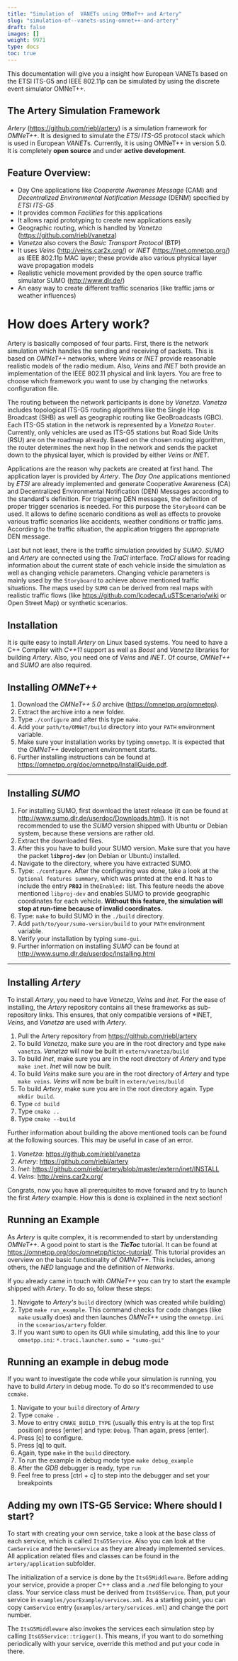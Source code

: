 ```yaml
---
title: "Simulation of  VANETs using OMNeT++ and Artery"
slug: "simulation-of--vanets-using-omnet++-and-artery"
draft: false
images: []
weight: 9971
type: docs
toc: true
---
```


This documentation will give you a insight how European VANETs based on the ETSI ITS-G5 and IEEE 802.11p can be simulated by using the discrete event simulator OMNeT++.

## The Artery Simulation Framework
*Artery* (https://github.com/riebl/artery) is a simulation framework for *OMNeT++*. It is designed to simulate the *ETSI ITS-G5* protocol stack which is used in European *VANET*s. Currently, it is using OMNeT++ in version 5.0. It is completely **open source** and under **active development**.

**Feature Overview:**
---------------------

 - Day One applications like *Cooperate Awarenes Message* (CAM) and *Decentralized Environmental Notification Message* (DENM) specified by *ETSI ITS-G5*
 - It provides common *Facilities* for this applications
 - It allows rapid prototyping to create new applications easily
 - Geographic routing, which is handled by *Vanetza* (https://github.com/riebl/vanetza)
 - *Vanetza* also covers the *Basic Transport Protocol* (BTP)
 - It uses *Veins* (http://veins.car2x.org/) or *INET* (https://inet.omnetpp.org/) as IEEE 802.11p MAC layer; these provide also various physical layer wave propagation models
 - Realistic vehicle movement provided by the open source traffic simulator SUMO (http://www.dlr.de/)
 - An easy way to create different traffic scenarios (like traffic jams or weather influences)

How does Artery work?
=====================
Artery is basically composed of four parts. First, there is the network simulation which handles the sending and receiving of packets. This is based on *OMNeT++* networks, where *Veins* or *INET* provide reasonable realistic models of the radio medium. Also, *Veins* and *INET* both provide an implementation of the IEEE 802.11 physical and link layers. You are free to choose which framework you want to use by changing the networks configuration file.

The routing between the network participants is done by *Vanetza*. *Vanetza* includes topological ITS-G5 routing algorithms like the Single Hop Broadcast (SHB) as well as geographic routing like GeoBroadcasts (GBC). Each ITS-G5 station in the network is represented by a *Vanetza* `Router`. Currently, only vehicles are used as ITS-G5 stations but Road Side Units (RSU) are on the roadmap already. Based on the chosen routing algorithm, the router determines the next hop in the network and sends the packet down to the physical layer, which is provided by either *Veins* or *INET*. 

Applications are the reason why packets are created at first hand. The application layer is provided by *Artery*. The *Day One* applications mentioned by *ETSI* are already implemented and generate Cooperative Awareness (CA) and Decentralized Environmental Notification (DEN) Messages according to the standard's definition. For triggering DEN messages, the definition of proper trigger scenarios is needed. For this purpose the `Storyboard` can be used. It allows to define scenario conditions as well as effects to provoke various traffic scenarios like accidents, weather conditions or traffic jams. According to the traffic situation, the application triggers the appropriate DEN message.

Last but not least, there is the traffic simulation provided by *SUMO*. *SUMO* and *Artery* are connected using the *TraCI* interface. *TraCI* allows for reading information about the current state of each vehicle inside the simulation as well as changing vehicle parameters. Changing vehicle parameters is mainly used by the `Storyboard` to achieve above mentioned traffic situations. The maps used by `SUMO` can be derived from real maps with realistic traffic flows (like https://github.com/lcodeca/LuSTScenario/wiki or Open Street Map) or synthetic scenarios.

## Installation
It is quite easy to install *Artery* on Linux based systems. You need to have a C++ Compiler with *C++11* support as well as *Boost* and *Vanetza* libraries for building *Artery*. Also, you need one of *Veins* and *INET*. Of course, *OMNeT++* and *SUMO* are also required.

**Installing *OMNeT++***
------------------------

 1. Download the *OMNeT++ 5.0* archive (https://omnetpp.org/omnetpp).
 2. Extract the archive into a new folder.
 3. Type `./configure` and after this type `make`.
 4. Add your `path/to/OMNeT/build` directory into your `PATH` environment variable.
 5. Make sure your installation works by typing `omnetpp`. It is expected that the *OMNeT++* development environment starts.
 6. Further installing instructions can be found at https://omnetpp.org/doc/omnetpp/InstallGuide.pdf. 

----------

**Installing *SUMO***
---------------------
 1. For installing SUMO, first download the latest release (it can be found at http://www.sumo.dlr.de/userdoc/Downloads.html). It is not recommended to use the *SUMO* version shipped with Ubuntu or Debian system, because these versions are rather old.
 2. Extract the downloaded files. 
 3. After this you have to build your SUMO version. Make sure that you have the packet **`libproj-dev`** (on Debian or Ubuntu) installed. 
 4. Navigate to the directory, where you have extracted SUMO. 
 5. Type: `./configure`. After the configuring was done, take a look at the `Optional features summary`, which was printed at the end. It has to include the entry **`PROJ`** in the`Enabled:` list. This feature needs the above mentioned `libproj-dev` and enables SUMO to provide geographic coordinates for each vehicle. **Without this feature, the simulation will stop at run-time because of invalid coordinates.**
 6. Type: `make` to build SUMO in the `./build` directory.
 7. Add `path/to/your/sumo-version/build` to your `PATH` environment variable. 
 8. Verify your installation by typing `sumo-gui`.
 9. Further information on installing *SUMO* can be found at http://www.sumo.dlr.de/userdoc/Installing.html

----------

**Installing *Artery***
-----------------------
To install *Artery*, you need to have *Vanetza*, *Veins* and *Inet*. For the ease of installing, the *Artery* repository contains all these frameworks as sub-repository links. This ensures, that only compatible versions of *INET, *Veins*, and *Vanetza* are used with *Artery*.

 1. Pull the Artery repository from https://github.com/riebl/artery
 2. To build *Vanetza*, make sure you are in the root directory and type `make vanetza`. *Vanetza* will now be built in `extern/vanetza/build`
 3. To build *Inet*, make sure you are in the root directory of *Artery* and type `make inet`.  *Inet* will now be built.
 4. To build *Veins* make sure you are in the root directory of *Artery* and type `make veins`. *Veins* will now be built in `extern/veins/build`
 5. To build *Artery*, make sure you are in the root directory again. Type `mkdir build`.
 6. Type `cd build`
 7. Type `cmake ..`
 8. Type `cmake --build`

Further information about building the above mentioned tools can be found at the following sources. This may be useful in case of an error.
 1. *Vanetza*: https://github.com/riebl/vanetza
 2. *Artery*: https://github.com/riebl/artery
 3. *Inet*: https://github.com/riebl/artery/blob/master/extern/inet/INSTALL
 4. *Veins*: http://veins.car2x.org/

Congrats, now you have all prerequisites to move forward and try to launch the first *Artery* example. How this is done is explained in the next section!




## Running an Example
As *Artery* is quite complex, it is recommended to start by understanding *OMNeT++*. A good point to start is the ***TicToc*** tutorial. It can be found at https://omnetpp.org/doc/omnetpp/tictoc-tutorial/. This tutorial provides an overview on the basic functionality of *OMNeT++*. This includes, among others, the *NED* language and the definition of *Networks*.

If you already came in touch with *OMNeT++* you can try to start the example shipped with *Artery*. To do so, follow these steps:
 1. Navigate to *Artery's* `build` directory (which was created while building)
 2. Type `make run_example`. This command checks for code changes (like `make` usually does) and then launches *OMNeT++* using the `omnetpp.ini` in the `scenarios/artery` folder.
 3. If you want `SUMO` to open its GUI while simulating, add this line to your `omnetpp.ini`: `*.traci.launcher.sumo = "sumo-gui"`

Running an example in debug mode
--------------------------------
If you want to investigate the code while your simulation is running, you have to build *Artery* in debug mode. To do so it's recommended to use `ccmake`.

 1. Navigate to your `build` directory of *Artery*
 2. Type `ccmake .`
 3. Move to entry `CMAKE_BUILD_TYPE` (usually this entry is at the top first position) press [enter] and type: `Debug`. Than again, press [enter].
 4. Press [c] to configure.
 5. Press [q] to quit.
 6. Again, type `make` in the `build` directory.
 7. To run the example in debug mode type `make debug_example`
 8. After the *GDB* debugger is ready, type `run`
 9. Feel free to press [ctrl + c] to step into the debugger and set your breakpoints

## Adding my own ITS-G5 Service: Where should I start?
To start with creating your own service, take a look at the base class of each service, which is called `ItsG5Service`. Also you can look at the `CamService` and the `DenmService` as they are already implemented services. All application related files and classes can be found in the `artery/application` subfolder.

The initialization of a service is done by the `ItsG5Middleware`. Before adding your service, provide a proper C++ class and a *.ned* file belonging to your class. Your service class must be derived from `ItsG5Service`. Than, put your service in `examples/yourExample/services.xml`. As a starting point, you can copy `CamService` entry (`examples/artery/services.xml`) and change the port number.

The `ItsG5Middleware` also invokes the services each simulation step by calling `ItsG5Service::trigger()`. This means, if you want to do something periodically with your service, override this method and put your code in there.

